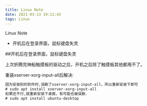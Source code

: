 ```yaml
---
title: Linux Note
date: 2021-03-13 19:11:43
tags: Linux
---
```


Linux Note

- 开机后在登录界面，鼠标键盘失灵

<!-- more -->



##开机后在登录界面，鼠标键盘失灵

上次折腾完神船触摸板的驱动之后，开机之后除了触摸板其他都用不了。

重装xserver-xorg-input-all后解决:

```html
因为安装别的软件时,误删了xserver-xorg-input-all，所以重新安装下即可
# sudo apt install xserver-xorg-input-all
如果还不行,就重新安装下桌面，有可能也被误删.
# sudo apt install ubuntu-desktop
```